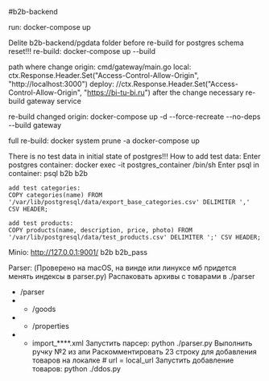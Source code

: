 #b2b-backend

run:           docker-compose up

Delite b2b-backend/pgdata folder before re-build for postgres schema reset!!!
re-build:                 docker-compose up --build

path where change origin: cmd/gateway/main.go
	local: ctx.Response.Header.Set("Access-Control-Allow-Origin", "http://localhost:3000")
	deploy: //ctx.Response.Header.Set("Access-Control-Allow-Origin", "https://bi-tu-bi.ru")
    after the change necessary re-build gateway service 

re-build changed origin:  docker-compose up -d --force-recreate --no-deps --build gateway

full re-build: docker system prune -a
               docker-compose up 


There is no test data in initial state of postgres!!!
How to add test data:
    Enter postgres container: docker exec -it postgres_container /bin/sh
    Enter psql in container: psql b2b b2b

    add test categories: 
    COPY categories(name) FROM '/var/lib/postgresql/data/export_base_categories.csv' DELIMITER ',' CSV HEADER;

    add test products: 
    COPY products(name, description, price, photo) FROM '/var/lib/postgresql/data/test_products.csv' DELIMITER ';' CSV HEADER;

Minio:
    http://127.0.0.1:9001/
    b2b
    b2b_pass

Parser:
  (Проверено на macOS, на винде или линуксе мб придется менять индексы в parser.py)
  Распаковать архивы с товарами в ./parser
  - /parser
  - - /goods
  - - /properties
  - - import_****.xml
  Запустить парсер:
    python ./parser.py
  Выполнить ручку №2 из апи
  Раскомментировать 23 строку для добавления товаров на локалке  # url = local_url
  Запустить добавление товаров:
    python ./ddos.py